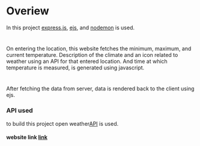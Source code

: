 # Overiew

In this project [express.js](https://www.npmjs.com/package/express), [ejs](https://www.npmjs.com/package/ejs), and [nodemon](https://www.npmjs.com/package/nodemon) is used.

#

On entering the location, this website fetches the minimum, maximum, and current temperature. Description of the climate and an icon related to weather using an API for that entered location.
And time at which temperature is measured, is generated using javascript.

#

After fetching the data from server, data is rendered back to the client using ejs.

### API used

to build this project open weather[API](https://openweathermap.org/current#name) is used.

#### website link [link](https://u-weather-info.herokuapp.com)
